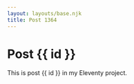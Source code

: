 ```yaml
---
layout: layouts/base.njk
title: Post 1364
---
```


# Post {{ id }}

This is post {{ id }} in my Eleventy project.
